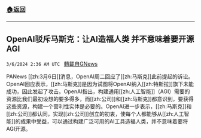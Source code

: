 ###  [:house:返回](README.md)
---


## OpenAI驳斥马斯克：让AI造福人类 并不意味着要开源AGI
`3/6/2024 2:36 AM UTC ` [轉載自GNews](https://gnews.org/articles/2368895)

PANews [[zh:3月6日]]消息，OpenAI周二回应了[[zh:马斯克]]此前提起的诉讼。OpenAI回应表示，[[zh:马斯克]]是因为试图将OpenAI纳入[[zh:特斯拉]]旗下未能成功，因此发起了攻击。OpenAI指出，构建通用[[zh:人工智能]]（AGI）需要的资源比我们最初设想的要多得多，而[[zh:公司]]和[[zh:马斯克]]都意识到，要获得这些资源，构建一个营利性实体是必要的。OpenAI进一步表示，[[zh:马斯克]]和[[zh:公司]]都认同，实现[[zh:公司]]创立的初衷，使每个人都能够从[[zh:人工智能]]的成果中受益，可以通过构建广泛可用的AI工具造福人类，并不意味着要将AGI开源。
